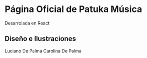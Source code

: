 # Página Oficial de Patuka Música
Desarrolada en React

## Diseño e Ilustraciones 
Luciano De Palma
Carolina De Palma
